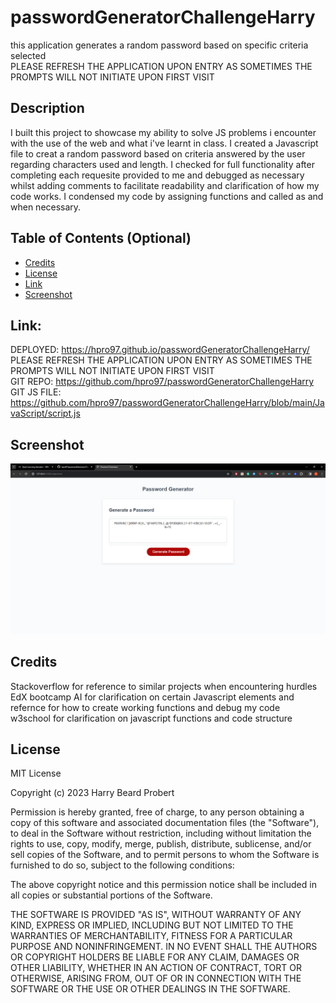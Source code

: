 # passwordGeneratorChallengeHarry
this application generates a random password based on specific criteria selected<br>
PLEASE REFRESH THE APPLICATION UPON ENTRY AS SOMETIMES THE PROMPTS WILL NOT INITIATE UPON FIRST VISIT<br>

## Description 

I built this project to showcase my ability to solve JS problems i encounter with the use of the web and what i've learnt in class. I created a Javascript file to creat a random password based on criteria answered by the user regarding characters used and length. I checked for full functionality after completing each requesite provided to me and debugged as necessary whilst adding comments to facilitate readability and clarification of how my code works. I condensed my code by assigning functions and called as and when necessary.

## Table of Contents (Optional)

* [Credits](#credits)
* [License](#license)
* [Link](#link)
* [Screenshot](#Screenshot)

## Link:
DEPLOYED: https://hpro97.github.io/passwordGeneratorChallengeHarry/<br>
PLEASE REFRESH THE APPLICATION UPON ENTRY AS SOMETIMES THE PROMPTS WILL NOT INITIATE UPON FIRST VISIT<br>
GIT REPO: https://github.com/hpro97/passwordGeneratorChallengeHarry<br>
GIT JS FILE: https://github.com/hpro97/passwordGeneratorChallengeHarry/blob/main/JavaScript/script.js<br>

## Screenshot

![screenshot of deployed page](/assets/screenshot.png "screenshot")

## Credits

Stackoverflow for reference to similar projects when encountering hurdles<br>
EdX bootcamp AI for clarification on certain Javascript elements and refernce for how to create working functions and debug my code<br>
w3school for clarification on javascript functions and code structure<br>

## License

MIT License<br>

Copyright (c) 2023 Harry Beard Probert<br>

Permission is hereby granted, free of charge, to any person obtaining a copy
of this software and associated documentation files (the "Software"), to deal
in the Software without restriction, including without limitation the rights
to use, copy, modify, merge, publish, distribute, sublicense, and/or sell
copies of the Software, and to permit persons to whom the Software is
furnished to do so, subject to the following conditions:<br>

The above copyright notice and this permission notice shall be included in all
copies or substantial portions of the Software.<br>

THE SOFTWARE IS PROVIDED "AS IS", WITHOUT WARRANTY OF ANY KIND, EXPRESS OR
IMPLIED, INCLUDING BUT NOT LIMITED TO THE WARRANTIES OF MERCHANTABILITY,
FITNESS FOR A PARTICULAR PURPOSE AND NONINFRINGEMENT. IN NO EVENT SHALL THE
AUTHORS OR COPYRIGHT HOLDERS BE LIABLE FOR ANY CLAIM, DAMAGES OR OTHER
LIABILITY, WHETHER IN AN ACTION OF CONTRACT, TORT OR OTHERWISE, ARISING FROM,
OUT OF OR IN CONNECTION WITH THE SOFTWARE OR THE USE OR OTHER DEALINGS IN THE
SOFTWARE.<br>
